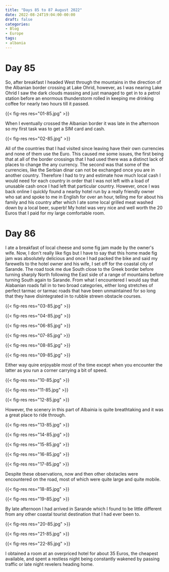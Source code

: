 ```yaml
---
title: "Days 85 to 87 August 2022"
date: 2022-08-24T19:04:00-00:00
draft: false
categories:
- Blog
- Europe
tags:
- albania
---
```


# Day 85
So, after breakfast I headed West through the mountains in the direction of the Albanian border crossing at Lake Ohrid, however, as I was nearing Lake Ohrid I saw the dark clouds massing and just managed to get in to a petrol station before an enormous thunderstorm rolled in keeping me drinking coffee for nearly two hours till it passed.

{{< fig-res res="01-85.jpg" >}}

<!--more-->
When I eventually crossed the Albanian border it was late in the afternoon so my first task was to get a SIM card and cash. 

{{< fig-res res="02-85.jpg" >}}

All of the countries that I had visited since leaving have their own currencies and none of them use the Euro. This caused me some issues, the first being that at all of the border crossings that I had used there was a distinct lack of places to change the any currency. The second was that some of the currencies, like the Serbian dinar can not be exchanged once you are in another country. Therefore I had to try and estimate how much local cash I would need for each country in order that I was not left with a load of unusable cash once I had left that particular country. However, once I was back online I quickly found a nearby hotel run by a really friendly owner who sat and spoke to me in English for over an hour, telling me for about his family and his country after which I ate some local grilled meat washed down by a local beer, superb! My hotel was very nice and well worth the 20 Euros that I paid for my large comfortable room. 

# Day 86
 
I ate a breakfast of local cheese and some fig jam made by the owner's wife.
Now, I don't really like figs but I have to say that this home made fig jam was absolutely delicious and once I had packed the bike and said my farewells to the hotel owner and his wife, I set off for the coastal city of Sarande. The road took me due South close to the Greek border before turning sharply North following the East side of a range of mountains before turning South again to Sarande. From what I encountered I would say that Alabanian roads fall in to two broad categories, either long stretches of perfect tarmac or tarmac roads that have been unmaintained for so long that they have disintegrated in to rubble strewn obstacle courses. 
 
{{< fig-res res="03-85.jpg" >}}

{{< fig-res res="04-85.jpg" >}}

{{< fig-res res="06-85.jpg" >}}

{{< fig-res res="07-85.jpg" >}}

{{< fig-res res="08-85.jpg" >}}

{{< fig-res res="09-85.jpg" >}}

Either way quire enjoyable most of the time except when you encounter the latter as you run a corner carrying a bit of speed.

{{< fig-res res="10-85.jpg" >}}

{{< fig-res res="11-85.jpg" >}}

{{< fig-res res="12-85.jpg" >}}

However, the scenery in this part of Albainia is quite breathtaking and it was a great place to ride through.

{{< fig-res res="13-85.jpg" >}}

{{< fig-res res="14-85.jpg" >}}

{{< fig-res res="15-85.jpg" >}}

{{< fig-res res="16-85.jpg" >}}

{{< fig-res res="17-85.jpg" >}}

Despite these observations, now and then other obstacles were encountered on the road, most of which were quite large and quite mobile.
 
{{< fig-res res="18-85.jpg" >}}

{{< fig-res res="19-85.jpg" >}}

By late afternoon I had arrived in Sarande which I found to be little different from any other coastal tourist destination that I had ever been to. 

{{< fig-res res="20-85.jpg" >}}

{{< fig-res res="21-85.jpg" >}}

{{< fig-res res="22-85.jpg" >}}

I obtained a room at an overpriced hotel for about 35 Euros, the cheapest available, and spent a restless night being constantly wakened by passing traffic or late night revelers heading home.